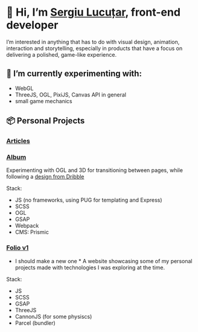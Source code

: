 # 👋 Hi, I’m [Sergiu Lucuțar](http://sergiulucutar.com/), front-end developer
I’m interested in anything that has to do with visual design, animation, interaction and storytelling, especially in products that have a focus on delivering a polished, game-like experience.

## 🌱 I’m currently experimenting with:
  - WebGL
  - ThreeJS, OGL, PixiJS, Canvas API in general
  - small game mechanics

## 📦 Personal Projects
### [Articles](https://github.com/sergiulucutar/site-cube-articles)
### [Album](https://github.com/sergiulucutar/site-album)
Experimenting with OGL and 3D for transitioning between pages, while following a [design from Dribble](https://dribbble.com/shots/15770486-UI-Concept-3)

Stack:
- JS (no frameworks, using PUG for templating and Express)
- SCSS
- OGL
- GSAP
- Webpack
- CMS: Prismic

### [Folio v1](http://sergiulucutar.com/)
* I should make a new one *
A website showcasing some of my personal projects made with technologies I was exploring at the time.

Stack:
- JS
- SCSS
- GSAP
- ThreeJS
- CannonJS (for some physiscs)
- Parcel (bundler)
